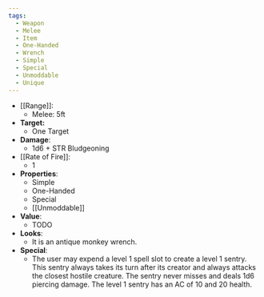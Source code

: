 ```yaml
---
tags:
  - Weapon
  - Melee
  - Item
  - One-Handed
  - Wrench
  - Simple
  - Special
  - Unmoddable
  - Unique
---
```

- [[Range]]:
	- Melee: 5ft
- **Target:**
	- One Target
- **Damage**:
	- 1d6 + STR Bludgeoning
- [[Rate of Fire]]:
	- 1
- **Properties**:
	- Simple
	- One-Handed
	- Special
	- [[Unmoddable]]
- **Value**:
	- TODO
- **Looks**:
	- It is an antique monkey wrench.
- **Special**:
	- The user may expend a level 1 spell slot to create a level 1 sentry. This sentry always takes its turn after its creator and always attacks the closest hostile creature. The sentry never misses and deals 1d6 piercing damage. The level 1 sentry has an AC of 10 and 20 health.